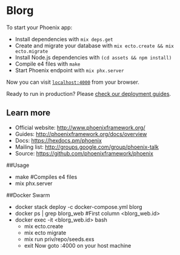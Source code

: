 # Blorg

To start your Phoenix app:

  * Install dependencies with `mix deps.get`
  * Create and migrate your database with `mix ecto.create && mix ecto.migrate`
  * Install Node.js dependencies with `(cd assets && npm install)`
  * Compile e4 files with `make`
  * Start Phoenix endpoint with `mix phx.server`

Now you can visit [`localhost:4000`](http://localhost:4000) from your browser.

Ready to run in production? Please [check our deployment guides](http://www.phoenixframework.org/docs/deployment).

## Learn more

  * Official website: http://www.phoenixframework.org/
  * Guides: http://phoenixframework.org/docs/overview
  * Docs: https://hexdocs.pm/phoenix
  * Mailing list: http://groups.google.com/group/phoenix-talk
  * Source: https://github.com/phoenixframework/phoenix

##Usage
  * make #Compiles e4 files
  * mix phx.server

##Docker Swarm
  * docker stack deploy -c docker-compose.yml blorg
  * docker ps | grep blorg_web #First column <blorg_web.id>
  * docker exec -it <blorg_web.id> bash
    * mix ecto.create
    * mix ecto migrate
    * mix run priv/repo/seeds.exs
    * exit
  Now goto <YourIP>:4000 on your host machine


